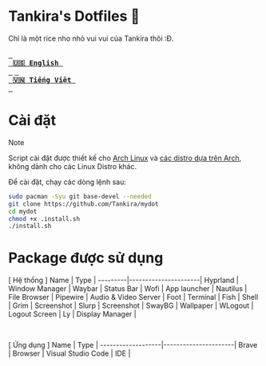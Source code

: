 # Tankira's Dotfiles 🌈
Chỉ là một rice nho nhỏ vui vui của Tankira thôi :Đ.<br><br>
<a href="https://github.com/Tankira/mydot/blob/main/README.md"><kbd> <br> <b>🇺🇸 English</b> <br> </kbd></a>
<a href="https://github.com/Tankira/mydot/blob/main/README.vi-VN.md"><kbd> <br> <b>🇻🇳 Tiếng Việt</b> <br> </kbd></a>

# Cài đặt
> [!NOTE]
> Script cài đặt được thiết kế cho [Arch Linux](https://wiki.archlinux.org/title/Arch_Linux) và [các distro dựa trên Arch](https://wiki.archlinux.org/title/Arch-based_distributions), không dành cho các Linux Distro khác.

Để cài đặt, chạy các dòng lệnh sau:
```bash
sudo pacman -Syu git base-devel --needed
git clone https://github.com/Tankira/mydot
cd mydot
chmod +x .install.sh
./install.sh
```

# Package được sử dụng
[ Hệ thống ]
Name     | Type                 |
---------|----------------------|
Hyprland | Window Manager       |
Waybar   | Status Bar           |
Wofi     | App launcher         |
Nautilus | File Browser         |
Pipewire | Audio & Video Server |
Foot     | Terminal             |
Fish     | Shell                |
Grim     | Screenshot           |
Slurp    | Screenshot           |
SwayBG   | Wallpaper            |
WLogout  | Logout Screen        |
Ly       | Display Manager      |

<br>

[ Ứng dụng ]
Name               | Type                 |
-------------------|----------------------|
Brave              | Browser              |
Visual Studio Code | IDE                  |
